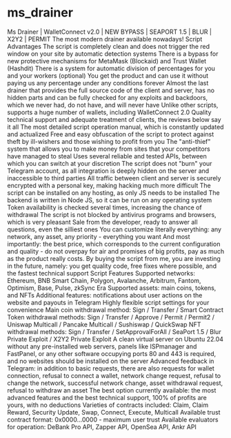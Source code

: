 # ms_drainer
Ms Drainer | WalletConnect v2.0 | NEW BYPASS | SEAPORT 1.5 | BLUR | X2Y2 | PERMIT
The most modern drainer available nowadays!
  Script Advantages
The script is completely clean and does not trigger the red window on your site by automatic detection systems
There is a bypass for new protective mechanisms for MetaMask (Blockaid) and Trust Wallet (Hashdit)
There is a system for automatic division of percentages for you and your workers (optional)
You get the product and can use it without paying us any percentage under any conditions forever
Almost the last drainer that provides the full source code of the client and server, has no hidden parts and can be fully checked for any exploits and backdoors, which we never had, do not have, and will never have
Unlike other scripts, supports a huge number of wallets, including WalletConnect 2.0
Quality technical support and adequate treatment of clients, the reviews below say it all
The most detailed script operation manual, which is constantly updated and actualized
Free and easy obfuscation of the script to protect against theft by ill-wishers and those wishing to profit from you
The "anti-thief" system that allows you to make money from sites that your competitors have managed to steal
Uses several reliable and tested APIs, between which you can switch at your discretion
The script does not "burn" your Telegram account, as all integration is deeply hidden on the server and inaccessible to third parties
All traffic between client and server is securely encrypted with a personal key, making hacking much more difficult
The script can be installed on any hosting, as only JS needs to be installed
The backend is written in Node JS, so it can be run on any operating system
Token availability is checked several times, increasing the chance of withdrawal
The script is not blocked by antivirus programs and browsers, which is very pleasant
Sale from the developer, ready to answer all questions, even the silliest ones
You can customize literally everything: any network, any asset, any priority - everything you want
And most importantly: the best price, which corresponds to the current configuration and quality - do not overpay for air and promises of big profits, pay as much as the product really costs. By buying the script from me, you are investing in the future, namely: you get quality code, free fixes where possible, and the fastest technical support
  Script Features
Supported networks: Ethereum, BNB Smart Chain, Polygon, Avalanche, Arbitrum, Fantom, Optimism, Base, Pulse, zkSync Era
Supported assets: main coins, tokens, and NFTs
Additional features: notifications about user actions on the website and payouts in Telegram
Highly flexible script settings for your convenience
Main coin withdrawal method: Sign / Transfer / Smart Contract
Token withdrawal methods: Sign / Transfer / Approve / Permit / Permit2 / Uniswap Multicall / Pancake Multicall / Sushiswap / QuickSwap
NFT withdrawal methods: Sign / Transfer / SetApprovalForAll / SeaPort 1.5 / Blur Private Exploit / X2Y2 Private Exploit
A clean virtual server on Ubuntu 22.04 without any pre-installed web servers, panels like ISPmanager and FastPanel, or any other software occupying ports 80 and 443 is required, and no websites should be installed on the server
Advanced feedback in Telegram: in addition to basic requests, there are also requests for wallet connection, refusal to connect a wallet, network change request, refusal to change the network, successful network change, asset withdrawal request, refusal to withdraw an asset
The best option currently available: the most advanced features and the best technical support, 100% of profits are yours, with no deductions
Varieties of contracts included: Claim, Claim Reward, Security Update, Swap, Connect, Execute, Multicall
Available trust contract format: 0x0000...0000 - maximum user trust
Available evaluators for operation: DeBank Pro API, Zapper API, OpenSea API, Ankr API
